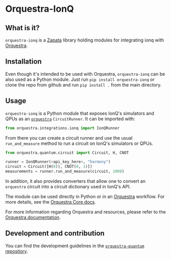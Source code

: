 # Orquestra-IonQ

## What is it?

`orquestra-ionq` is a [Zapata](https://www.zapatacomputing.com) library holding modules for integrating ionq with [Orquestra](https://www.zapatacomputing.com/orquestra/).

## Installation

Even though it's intended to be used with Orquestra, `orquestra-ionq` can be also used as a Python module.
Just run `pip install orquestra-ionq` or clone the repo from github and run `pip install .` from the main directory.

## Usage

`orquestra-ionq` is a Python module that exposes IonQ's simulators and QPUs as an [`orquestra`](https://github.com/zapatacomputing/orquestra-quantum/blob/main/src/orquestra/quantum/api/backend.py) `CircuitRunner`. It can be imported with:

``` python
from orquestra.integrations.ionq import IonQRunner
```

From there you can create a circuit runner and use the usual `run_and_measure` method to run a circuit on IonQ's simulators or QPUs.
``` python
from orquestra.quantum.circuit import Circuit, H, CNOT

runner = IonQRunner(<api_key_here>, "harmony")
circuit = Circuit([H(0)), CNOT(0, 1)])
measurements = runner.run_and_measure(circuit, 1000)
```

In addition, it also provides converters that allow one to convert an `orquestra` circuit into a circuit dictionary used in IonQ's API.

The module can be used directly in Python or in an [Orquestra](https://www.orquestra.io) workflow.
For more details, see the [Orquestra Core docs](https://zapatacomputing.github.io/orquestra-core/index.html).

For more information regarding Orquestra and resources, please refer to the [Orquestra documentation](https://www.orquestra.io/docs).

## Development and contribution

You can find the development guidelines in the [`orquestra-quantum` repository](https://github.com/zapatacomputing/orquestra-quantum).
